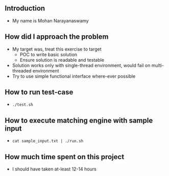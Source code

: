 ## Introduction
* My name is Mohan Narayanaswamy

## How did I approach the problem
* My target was, treat this exercise to target
  * POC to write basic solution
  * Ensure solution is readable and testable
* Solution works only with single-thread environment, would fail on multi-threaded environment
* Try to use simple functional interface where-ever possible


## How to run test-case
* ```./test.sh```

## How to execute matching engine with sample input
* ```cat sample_input.txt | ./run.sh```

## How much time spent on this project
* I should have taken at-least 12-14 hours